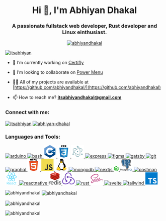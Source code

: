 <h1 align="center">Hi 👋, I'm Abhiyan Dhakal</h1>
<h3 align="center">A passionate fullstack web developer, Rust developer and Linux einthusiast.</h3>

<p align="center"> <a href="https://github.com/ryo-ma/github-profile-trophy"><img src="https://github-profile-trophy.vercel.app/?username=abhiyandhakal" alt="abhiyandhakal" /></a> </p>

<p align="left"> <a href="https://twitter.com/itsabhiyan" target="blank"><img src="https://img.shields.io/twitter/follow/itsabhiyan?logo=twitter&style=for-the-badge" alt="itsabhiyan" /></a> </p>

- 🔭 I’m currently working on [Certifly](https://github.com/kuosc2005/certifly)

- 👯 I’m looking to collaborate on [Power Menu](https://github.com/abhiyandhakal/power-menu)

- 👨‍💻 All of my projects are available at [https://github.com/abhiyandhakal/](https://github.com/abhiyandhakal)

- 📫 How to reach me? **itsabhiyandhakal@gmail.com**

<h3 align="left">Connect with me:</h3>
<p align="left">
<a href="https://twitter.com/itsabhiyan" target="blank"><img align="center" src="https://raw.githubusercontent.com/rahuldkjain/github-profile-readme-generator/master/src/images/icons/Social/twitter.svg" alt="itsabhiyan" height="30" width="40" /></a>
<a href="https://linkedin.com/in/abhiyan-dhakal" target="blank"><img align="center" src="https://raw.githubusercontent.com/rahuldkjain/github-profile-readme-generator/master/src/images/icons/Social/linked-in-alt.svg" alt="abhiyan-dhakal" height="30" width="40" /></a>
</p>

<h3 align="left">Languages and Tools:</h3>
<p align="left"> <a href="https://www.arduino.cc/" target="_blank" rel="noreferrer"> <img src="https://cdn.worldvectorlogo.com/logos/arduino-1.svg" alt="arduino" width="40" height="40"/> </a> <a href="https://www.gnu.org/software/bash/" target="_blank" rel="noreferrer"> <img src="https://upload.vectorlogo.zone/logos/gnu_bash/images/66582b8e-a291-4a1b-b89c-76628277a33b.svg" alt="bash" width="40" height="40"/> </a> <a href="https://www.w3schools.com/cpp/" target="_blank" rel="noreferrer"> <img src="https://raw.githubusercontent.com/devicons/devicon/master/icons/cplusplus/cplusplus-original.svg" alt="cplusplus" width="40" height="40"/> </a> <a href="https://www.w3schools.com/css/" target="_blank" rel="noreferrer"> <img src="https://raw.githubusercontent.com/devicons/devicon/master/icons/css3/css3-original-wordmark.svg" alt="css3" width="40" height="40"/> </a> <a href="https://www.electronjs.org" target="_blank" rel="noreferrer"> <img src="https://raw.githubusercontent.com/devicons/devicon/master/icons/electron/electron-original.svg" alt="electron" width="40" height="40"/> </a> <a href="https://expressjs.com" target="_blank" rel="noreferrer"> <img src="https://upload.vectorlogo.zone/logos/expressjs/images/a1b5cb1f-dae7-4971-ab5b-68efce751b0f.svg" alt="express" width="40" height="40"/> </a> <a href="https://www.figma.com/" target="_blank" rel="noreferrer"> <img src="https://www.vectorlogo.zone/logos/figma/figma-icon.svg" alt="figma" width="40" height="40"/> </a> <a href="https://www.gatsbyjs.com/" target="_blank" rel="noreferrer"> <img src="https://www.vectorlogo.zone/logos/gatsbyjs/gatsbyjs-icon.svg" alt="gatsby" width="40" height="40"/> </a> <a href="https://git-scm.com/" target="_blank" rel="noreferrer"> <img src="https://www.vectorlogo.zone/logos/git-scm/git-scm-icon.svg" alt="git" width="40" height="40"/> </a> <a href="https://graphql.org" target="_blank" rel="noreferrer"> <img src="https://www.vectorlogo.zone/logos/graphql/graphql-icon.svg" alt="graphql" width="40" height="40"/> </a> <a href="https://www.w3.org/html/" target="_blank" rel="noreferrer"> <img src="https://raw.githubusercontent.com/devicons/devicon/master/icons/html5/html5-original-wordmark.svg" alt="html5" width="40" height="40"/> </a> <a href="https://developer.mozilla.org/en-US/docs/Web/JavaScript" target="_blank" rel="noreferrer"> <img src="https://raw.githubusercontent.com/devicons/devicon/master/icons/javascript/javascript-original.svg" alt="javascript" width="40" height="40"/> </a> <a href="https://www.linux.org/" target="_blank" rel="noreferrer"> <img src="https://raw.githubusercontent.com/devicons/devicon/master/icons/linux/linux-original.svg" alt="linux" width="40" height="40"/> </a> <a href="https://www.mongodb.com/" target="_blank" rel="noreferrer"> <img src="https://avatars.githubusercontent.com/u/45120?s=200&v=4" alt="mongodb" width="40" height="40"/> </a> <a href="https://nextjs.org/" target="_blank" rel="noreferrer"> <img src="https://avatars.githubusercontent.com/u/126103961?s=200&v=4" alt="nextjs" width="40" height="40"/> </a> <a href="https://nodejs.org" target="_blank" rel="noreferrer"> <svg xmlns="http://www.w3.org/2000/svg" width="16" height="16" viewBox="0 0 16 16"><path fill="#0a0" d="M7.586.102a.75.75 0 0 1 .756 0l6.214 3.625a.75.75 0 0 1 .373.648v7.25a.75.75 0 0 1-.373.648l-6.214 3.625a.75.75 0 0 1-.756 0l-1.553-.906a.75.75 0 0 1 .756-1.296l1.175.686l5.465-3.188V4.806L7.964 1.618L2.5 4.806v6.388l1.117.652c.344.11.77.137 1.069.005a.75.75 0 0 0 .364-.34c.104-.188.2-.501.2-1.011V5.25a.75.75 0 0 1 1.5 0v5.25c0 .69-.129 1.272-.39 1.74a2.25 2.25 0 0 1-1.068.983c-.806.356-1.697.21-2.242.014a.75.75 0 0 1-.124-.058l-1.554-.906A.75.75 0 0 1 1 11.625v-7.25a.75.75 0 0 1 .372-.648L7.586.102Zm.66 5.181c.397-.472 1.017-.783 1.858-.783c.78 0 1.375.268 1.778.693a.75.75 0 1 1-1.09 1.03C10.703 6.132 10.52 6 10.103 6c-.442 0-.624.148-.709.248a.642.642 0 0 0-.145.377c0 .083.036.247.145.377c.085.1.267.248.71.248a.75.75 0 0 1 .212.03c.62.09 1.092.368 1.416.753c.372.443.496.967.496 1.342c0 .375-.124.899-.496 1.342c-.397.472-1.017.783-1.858.783c-.78 0-1.375-.268-1.777-.693a.75.75 0 0 1 1.09-1.03c.087.092.271.223.687.223c.442 0 .625-.148.71-.248a.642.642 0 0 0 .144-.377a.642.642 0 0 0-.145-.377c-.084-.1-.267-.248-.709-.248a.75.75 0 0 1-.213-.03c-.62-.09-1.092-.368-1.415-.753a2.137 2.137 0 0 1-.497-1.342c0-.375.124-.899.497-1.342Z"/></svg> </a> <a href="https://www.postgresql.org" target="_blank" rel="noreferrer"> <img src="https://raw.githubusercontent.com/devicons/devicon/master/icons/postgresql/postgresql-original-wordmark.svg" alt="postgresql" width="40" height="40"/> </a> <a href="https://postman.com" target="_blank" rel="noreferrer"> <img src="https://www.vectorlogo.zone/logos/getpostman/getpostman-icon.svg" alt="postman" width="40" height="40"/> </a> <a href="https://reactjs.org/" target="_blank" rel="noreferrer"> <img src="https://raw.githubusercontent.com/devicons/devicon/master/icons/react/react-original-wordmark.svg" alt="react" width="40" height="40"/> </a> <a href="https://reactnative.dev/" target="_blank" rel="noreferrer"> <img src="https://reactnative.dev/img/header_logo.svg" alt="reactnative" width="40" height="40"/> </a> <a href="https://redis.io" target="_blank" rel="noreferrer"> <img src="https://raw.githubusercontent.com/devicons/devicon/master/icons/redis/redis-original-wordmark.svg" alt="redis" width="40" height="40"/> </a> <a href="https://redux.js.org" target="_blank" rel="noreferrer"> <img src="https://raw.githubusercontent.com/devicons/devicon/master/icons/redux/redux-original.svg" alt="redux" width="40" height="40"/> </a> <a href="https://www.rust-lang.org" target="_blank" rel="noreferrer"> <img src="https://avatars.githubusercontent.com/u/5430905?s=200&v=4" alt="rust" width="40" height="40"/> </a> <a href="https://sass-lang.com" target="_blank" rel="noreferrer"> <img src="https://raw.githubusercontent.com/devicons/devicon/master/icons/sass/sass-original.svg" alt="sass" width="40" height="40"/> </a> <a href="https://svelte.dev" target="_blank" rel="noreferrer"> <img src="https://upload.wikimedia.org/wikipedia/commons/1/1b/Svelte_Logo.svg" alt="svelte" width="40" height="40"/> </a> <a href="https://tailwindcss.com/" target="_blank" rel="noreferrer"> <img src="https://www.vectorlogo.zone/logos/tailwindcss/tailwindcss-icon.svg" alt="tailwind" width="40" height="40"/> </a> <a href="https://www.typescriptlang.org/" target="_blank" rel="noreferrer"> <img src="https://raw.githubusercontent.com/devicons/devicon/master/icons/typescript/typescript-original.svg" alt="typescript" width="40" height="40"/> </a> </p>

<p><img align="left" src="https://github-readme-stats.vercel.app/api/top-langs?username=abhiyandhakal&show_icons=true&locale=en&layout=compact" alt="abhiyandhakal" /></p>

<p>&nbsp;<img align="center" src="https://github-readme-stats.vercel.app/api?username=abhiyandhakal&show_icons=true&locale=en" alt="abhiyandhakal" /></p>

<p><img align="center" src="https://streak-stats.demolab.com/?user=abhiyandhakal" alt="abhiyandhakal" /></p>

<p align="left"> <img src="https://komarev.com/ghpvc/?username=abhiyandhakal&label=Profile%20views&color=0e75b6&style=flat" alt="abhiyandhakal" /> </p>
